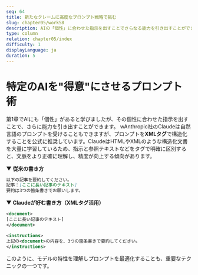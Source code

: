 ```yaml
---
seq: 64
title: 新たなクレームに高度なプロンプト戦略で挑む
slug: chapter05/work58
description: AIの「個性」に合わせた指示を出すことでさらなる能力を引き出すことができます
type: column
relation: chapter05/index
difficulty: 1
displayLanguage: ja
duration: 5
---
```


# 特定のAIを"得意"にさせるプロンプト術

第1章でAIにも「個性」があると学びましたが、その個性に合わせた指示を出すことで、さらに能力を引き出すことができます。
wAnthropic社のClaudeは自然言語のプロンプトを受けることもできますが、プロンプトを**XMLタグ**で構造化することを公式に推奨しています。ClaudeはHTMLやXMLのような構造化文書を大量に学習しているため、指示と参照テキストなどをタグで明確に区別すると、文脈をより正確に理解し、精度が向上する傾向があります。

**▼ 従来の書き方**

```markdown
以下の記事を要約してください。
記事：[ここに長い記事のテキスト]
要約は3つの箇条書きでお願いします。
```

**▼ Claudeが好む書き方（XMLタグ活用）**

```xml
<document>
[ここに長い記事のテキスト]
</document>

<instructions>
上記の<document>の内容を、3つの箇条書きで要約してください。
</instructions>
```

このように、モデルの特性を理解しプロンプトを最適化することも、重要なテクニックの一つです。


